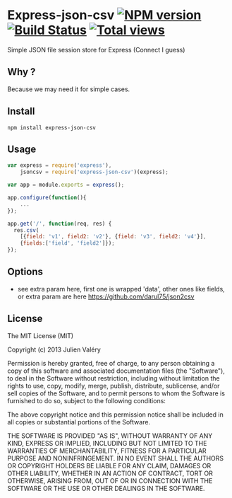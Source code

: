 # Express-json-csv [![NPM version](https://badge.fury.io/js/express-json-csv.png)](http://badge.fury.io/js/express-json-csv) [![Build Status](https://travis-ci.org/darul75/express-json-csv.png?branch=master)](https://travis-ci.org/darul75/express-json-csv) [![Total views](https://sourcegraph.com/api/repos/github.com/darul75/express-json-csv/counters/views.png)](https://sourcegraph.com/github.com/darul75/express-json-csv)

Simple JSON file session store for Express (Connect I guess)

## Why ?

Because we may need it for simple cases.

## Install

~~~
npm install express-json-csv
~~~

## Usage

```javascript
var express = require('express'),
    jsoncsv = require('express-json-csv')(express);

var app = module.exports = express();

app.configure(function(){    
    ...
});

app.get('/', function(req, res) {
  res.csv(
    [{field: 'v1', field2: 'v2'}, {field: 'v3', field2: 'v4'}],
    {fields:['field', 'field2']});
});
```

## Options

- see extra param here, first one is wrapped 'data', other ones like fields, or extra param are here https://github.com/darul75/json2csv

## License

The MIT License (MIT)

Copyright (c) 2013 Julien Valéry

Permission is hereby granted, free of charge, to any person obtaining a copy
of this software and associated documentation files (the "Software"), to deal
in the Software without restriction, including without limitation the rights
to use, copy, modify, merge, publish, distribute, sublicense, and/or sell
copies of the Software, and to permit persons to whom the Software is
furnished to do so, subject to the following conditions:

The above copyright notice and this permission notice shall be included in
all copies or substantial portions of the Software.

THE SOFTWARE IS PROVIDED "AS IS", WITHOUT WARRANTY OF ANY KIND, EXPRESS OR
IMPLIED, INCLUDING BUT NOT LIMITED TO THE WARRANTIES OF MERCHANTABILITY,
FITNESS FOR A PARTICULAR PURPOSE AND NONINFRINGEMENT. IN NO EVENT SHALL THE
AUTHORS OR COPYRIGHT HOLDERS BE LIABLE FOR ANY CLAIM, DAMAGES OR OTHER
LIABILITY, WHETHER IN AN ACTION OF CONTRACT, TORT OR OTHERWISE, ARISING FROM,
OUT OF OR IN CONNECTION WITH THE SOFTWARE OR THE USE OR OTHER DEALINGS IN
THE SOFTWARE.
